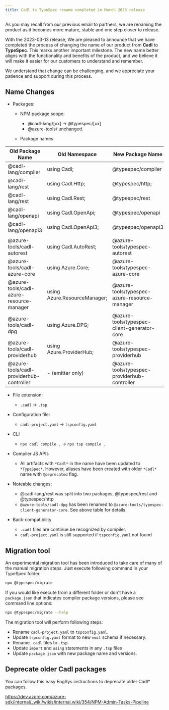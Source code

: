 ```yaml
---
title: Cadl to TypeSpec rename completed in March 2023 release
---
```


As you may recall from our previous email to partners, we are renaming the product as it becomes more mature, stable and one step closer to release.

With the 2023-03-13 release, We are pleased to announce that we have completed the process of changing the name of our product from **Cadl** to **TypeSpec**. This marks another important milestone. The new name better aligns with the functionality and benefits of the product, and we believe it will make it easier for our customers to understand and remember.

We understand that change can be challenging, and we appreciate your patience and support during this process.

## Name Changes

- Packages:
  - NPM package scope:
    - @cadl-lang/[xx] -> @typespec/[xx]
    - @azure-tools/ unchanged.

  - Package names

| Old Package Name                         | Old Namespace                | New Package Name                             | New Namespace                     |
| ---------------------------------------- | ---------------------------- | -------------------------------------------- | --------------------------------- |
| @cadl-lang/compiler                      | using Cadl;                  | @typespec/compiler                           | using TypeSpec;                   |
| @cadl-lang/rest                          | using Cadl.Http;             | @typespec/http;                              | using Http;                       |
| @cadl-lang/rest                          | using Cadl.Rest;             | @typespec/rest                               | using Rest;                       |
| @cadl-lang/openapi                       | using Cadl.OpenApi;          | @typespec/openapi                            | using OpenApi;                    |
| @cadl-lang/openapi3                      | using Cadl.OpenApi3;         | @typespec/openapi3                           | using OpenApi3;                   |
|                                          |                              |                                              |                                   |
| @azure-tools/cadl-autorest               | using Cadl.AutoRest;         | @azure-tools/typespec-autorest               | using AutoRest;                   |
| @azure-tools/cadl-azure-core             | using Azure.Core;            | @azure-tools/typespec-azure-core             | using Azure.Core;                 |
| @azure-tools/cadl-azure-resource-manager | using Azure.ResourceManager; | @azure-tools/typespec-azure-resource-manager | using Azure.ResourceManager;      |
| @azure-tools/cadl-dpg                    | using Azure.DPG;             | @azure-tools/typespec-client-generator-core  | using Azure.ClientGenerator.Core; |
| @azure-tools/cadl-providerhub            | using Azure.ProviderHub;     | @azure-tools/typespec-providerhub            | using Azure.ProviderHub;          |
| @azure-tools/cadl-providerhub-controller | - (emitter only)             | @azure-tools/typespec-providerhub-controller | -                                 |

- File extension:
  - `.cadl` -> `.tsp`

- Configuration file:
  - `cadl-project.yaml` -> `tspconfig.yaml`

- CLI
  - `npx cadl compile .` -> `npx tsp compile .`

- Compiler JS APIs
  - All artifacts with `*Cadl*` in the name have been updated to `*TypeSpec*`. However, aliases have been created with older `*Cadl*` name with `@deprecated` flag.
- Noteable changes:
  - @cadl-lang/rest was split into two packages, @typespec/rest and @typespec/http
  - `@azure-tools/cadl-dpg` has been renamed to `@azure-tools/typespec-client-generator-core`. See above table for details.

- Back-compatibility
  - `.cadl` files are continue be recognized by compiler.
  - `cadl-project.yaml` is still supported if `tspconfig.yaml` not found

## Migration tool

An experimental migration tool has been introduced to take care of many of the manual migration steps. Just execute following command in your TypeSpec folder.

```bash
npx @typespec/migrate
```

If you would like execute from a different folder or don't have a `package.json` that indicates compiler package versions, please see command line options:

```bash
npx @typespec/migrate --help
```

The migration tool will perform following steps:

- Rename `cadl-project.yaml` to `tspconfig.yaml`.
- Update `tspconfig.yaml` format to new `emit` schema if necessary.
- Rename `.cadl` files to `.tsp`.
- Update `import` and `using` statements in any `.tsp` files
- Update `package.json` with new package name and versions.

## Deprecate older Cadl packages

You can follow this easy EngSys instructions to deprecate older Cadl\* packages.

https://dev.azure.com/azure-sdk/internal/_wiki/wikis/internal.wiki/354/NPM-Admin-Tasks-Pipeline
